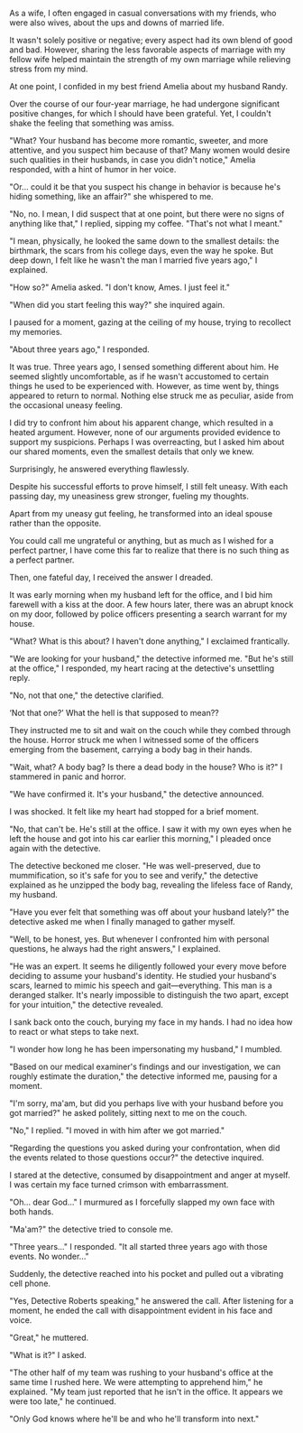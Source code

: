 As a wife, I often engaged in casual conversations with my friends, who were also wives, about the ups and downs of married life.

It wasn't solely positive or negative; every aspect had its own blend of good and bad. However, sharing the less favorable aspects of marriage with my fellow wife helped maintain the strength of my own marriage while relieving stress from my mind.

At one point, I confided in my best friend Amelia about my husband Randy.

Over the course of our four-year marriage, he had undergone significant positive changes, for which I should have been grateful. Yet, I couldn't shake the feeling that something was amiss.

"What? Your husband has become more romantic, sweeter, and more attentive, and you suspect him because of that? Many women would desire such qualities in their husbands, in case you didn't notice," Amelia responded, with a hint of humor in her voice.

"Or... could it be that you suspect his change in behavior is because he's hiding something, like an affair?" she whispered to me.

"No, no. I mean, I did suspect that at one point, but there were no signs of anything like that," I replied, sipping my coffee. "That's not what I meant."

"I mean, physically, he looked the same down to the smallest details: the birthmark, the scars from his college days, even the way he spoke. But deep down, I felt like he wasn't the man I married five years ago," I explained.

"How so?" Amelia asked. "I don't know, Ames. I just feel it."

"When did you start feeling this way?" she inquired again.

I paused for a moment, gazing at the ceiling of my house, trying to recollect my memories.

"About three years ago," I responded.

It was true. Three years ago, I sensed something different about him. He seemed slightly uncomfortable, as if he wasn't accustomed to certain things he used to be experienced with. However, as time went by, things appeared to return to normal. Nothing else struck me as peculiar, aside from the occasional uneasy feeling.

I did try to confront him about his apparent change, which resulted in a heated argument. However, none of our arguments provided evidence to support my suspicions. Perhaps I was overreacting, but I asked him about our shared moments, even the smallest details that only we knew.

Surprisingly, he answered everything flawlessly.

Despite his successful efforts to prove himself, I still felt uneasy. With each passing day, my uneasiness grew stronger, fueling my thoughts.

Apart from my uneasy gut feeling, he transformed into an ideal spouse rather than the opposite.

You could call me ungrateful or anything, but as much as I wished for a perfect partner, I have come this far to realize that there is no such thing as a perfect partner.

Then, one fateful day, I received the answer I dreaded.

It was early morning when my husband left for the office, and I bid him farewell with a kiss at the door. A few hours later, there was an abrupt knock on my door, followed by police officers presenting a search warrant for my house.

"What? What is this about? I haven't done anything," I exclaimed frantically.

"We are looking for your husband," the detective informed me. "But he's still at the office," I responded, my heart racing at the detective's unsettling reply.

"No, not that one," the detective clarified.

‘Not that one?’ What the hell is that supposed to mean??

They instructed me to sit and wait on the couch while they combed through the house. Horror struck me when I witnessed some of the officers emerging from the basement, carrying a body bag in their hands.

"Wait, what? A body bag? Is there a dead body in the house? Who is it?" I stammered in panic and horror.

"We have confirmed it. It's your husband," the detective announced.

I was shocked. It felt like my heart had stopped for a brief moment.

"No, that can't be. He's still at the office. I saw it with my own eyes when he left the house and got into his car earlier this morning," I pleaded once again with the detective.

The detective beckoned me closer. "He was well-preserved, due to mummification, so it's safe for you to see and verify," the detective explained as he unzipped the body bag, revealing the lifeless face of Randy, my husband.

"Have you ever felt that something was off about your husband lately?" the detective asked me when I finally managed to gather myself.

"Well, to be honest, yes. But whenever I confronted him with personal questions, he always had the right answers," I explained.

"He was an expert. It seems he diligently followed your every move before deciding to assume your husband's identity. He studied your husband's scars, learned to mimic his speech and gait—everything. This man is a deranged stalker. It's nearly impossible to distinguish the two apart, except for your intuition," the detective revealed.

I sank back onto the couch, burying my face in my hands. I had no idea how to react or what steps to take next.

"I wonder how long he has been impersonating my husband," I mumbled.

"Based on our medical examiner's findings and our investigation, we can roughly estimate the duration," the detective informed me, pausing for a moment.

"I'm sorry, ma'am, but did you perhaps live with your husband before you got married?" he asked politely, sitting next to me on the couch.

"No," I replied. "I moved in with him after we got married."

"Regarding the questions you asked during your confrontation, when did the events related to those questions occur?" the detective inquired.

I stared at the detective, consumed by disappointment and anger at myself. I was certain my face turned crimson with embarrassment.

"Oh... dear God..." I murmured as I forcefully slapped my own face with both hands.

"Ma'am?" the detective tried to console me.

"Three years..." I responded. "It all started three years ago with those events. No wonder..."

Suddenly, the detective reached into his pocket and pulled out a vibrating cell phone.

"Yes, Detective Roberts speaking," he answered the call. After listening for a moment, he ended the call with disappointment evident in his face and voice.

"Great," he muttered.

"What is it?" I asked.

"The other half of my team was rushing to your husband's office at the same time I rushed here. We were attempting to apprehend him," he explained. "My team just reported that he isn't in the office. It appears we were too late," he continued.

"Only God knows where he'll be and who he'll transform into next."